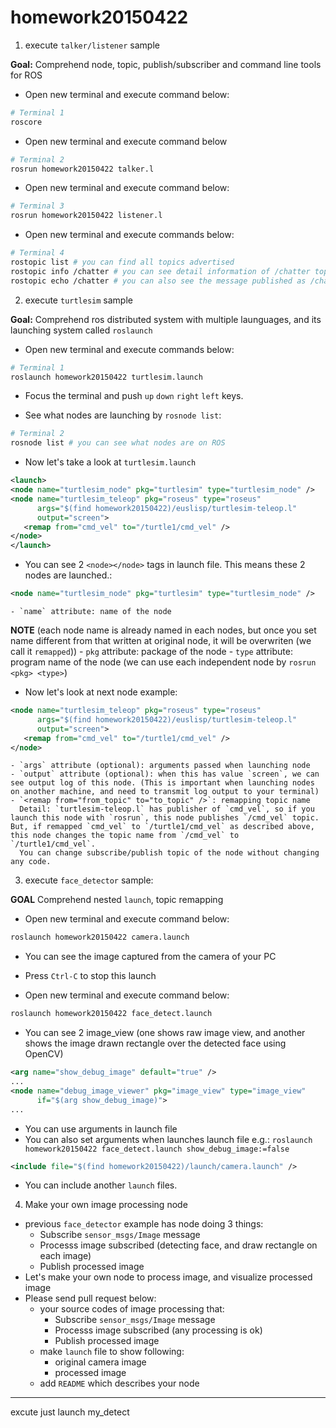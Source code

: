 # homework20150422

1. execute `talker/listener` sample
  
  **Goal:** Comprehend node, topic, publish/subscriber and command line tools for ROS

  - Open new terminal and execute command below:
  ```bash
# Terminal 1
roscore
```
  - Open new terminal and execute command below
  ```bash
  # Terminal 2
rosrun homework20150422 talker.l
```
  - Open new terminal and execute command below:
  ```bash
  # Terminal 3
rosrun homework20150422 listener.l
```

  - Open new terminal and execute commands below:
  ```bash
  # Terminal 4
rostopic list # you can find all topics advertised
rostopic info /chatter # you can see detail information of /chatter topic
rostopic echo /chatter # you can also see the message published as /chatter topic
```

2. execute `turtlesim` sample

  **Goal:** Comprehend ros distributed system with multiple launguages, and its launching system called `roslaunch`

  - Open new terminal and execute commands below:
  ```bash
  # Terminal 1
roslaunch homework20150422 turtlesim.launch
```

  - Focus the terminal and push `up` `down` `right` `left` keys.

  - See what nodes are launching by `rosnode list`:
  ```bash
  # Terminal 2
rosnode list # you can see what nodes are on ROS
```

  - Now let's take a look at `turtlesim.launch`
  ```xml
<launch>
  <node name="turtlesim_node" pkg="turtlesim" type="turtlesim_node" />
  <node name="turtlesim_teleop" pkg="roseus" type="roseus"
        args="$(find homework20150422)/euslisp/turtlesim-teleop.l"
        output="screen">
     <remap from="cmd_vel" to="/turtle1/cmd_vel" />
  </node>
</launch>
```

  - You can see 2 `<node></node>` tags in launch file. This means these 2 nodes are launched.:
  ```xml
  <node name="turtlesim_node" pkg="turtlesim" type="turtlesim_node" />
```
    - `name` attribute: name of the node

  **NOTE** (each node name is already named in each nodes, but once you set name different from that written at original node, it will be overwriten (we call it `remapped`))
    - `pkg` attribute: package of the node
    - `type` attribute: program name of the node (we can use each independent node by `rosrun <pkg> <type>`)

  - Now let's look at next node example:
  ```xml
  <node name="turtlesim_teleop" pkg="roseus" type="roseus"
        args="$(find homework20150422)/euslisp/turtlesim-teleop.l"
        output="screen">
     <remap from="cmd_vel" to="/turtle1/cmd_vel" />
  </node>
```
    - `args` attribute (optional): arguments passed when launching node
    - `output` attribute (optional): when this has value `screen`, we can see output log of this node. (This is important when launching nodes on another machine, and need to transmit log output to your terminal)
    - `<remap from="from_topic" to="to_topic" />`: remapping topic name
      Detail: `turtlesim-teleop.l` has publisher of `cmd_vel`, so if you launch this node with `rosrun`, this node publishes `/cmd_vel` topic. But, if remapped `cmd_vel` to `/turtle1/cmd_vel` as described above, this node changes the topic name from `/cmd_vel` to `/turtle1/cmd_vel`.
      You can change subscribe/publish topic of the node without changing any code.


3. execute `face_detector` sample:

  **GOAL** Comprehend nested `launch`, topic remapping

  - Open new terminal and execute command below:
  ```bash
roslaunch homework20150422 camera.launch
```

  - You can see the image captured from the camera of your PC

  - Press `Ctrl-C` to stop this launch

  - Open new terminal and execute command below:
  ```bash
roslaunch homework20150422 face_detect.launch
```

  - You can see 2 image_view (one shows raw image view, and another shows the image drawn rectangle over the detected face using OpenCV)

  ```xml
  <arg name="show_debug_image" default="true" />
  ...
  <node name="debug_image_viewer" pkg="image_view" type="image_view"
        if="$(arg show_debug_image)">
  ...
```

  - You can use arguments in launch file
  - You can also set arguments when launches launch file
    e.g.: `roslaunch homework20150422 face_detect.launch show_debug_image:=false`

  ```xml
  <include file="$(find homework20150422)/launch/camera.launch" />
```
  - You can include another `launch` files.

4. Make your own image processing node

  - previous `face_detector` example has node doing 3 things:
    - Subscribe `sensor_msgs/Image` message
    - Processs image subscribed (detecting face, and draw rectangle on each image)
    - Publish processed image
  - Let's make your own node to process image, and visualize processed image
  - Please send pull request below:
    - your source codes of image processing that:
      - Subscribe `sensor_msgs/Image` message
      - Processs image subscribed (any processing is ok)
      - Publish processed image
    - make `launch` file to show following:
      - original camera image
      - processed image
    - add `README` which describes your node




------------------------------------------------------

excute 
       just launch my_detect